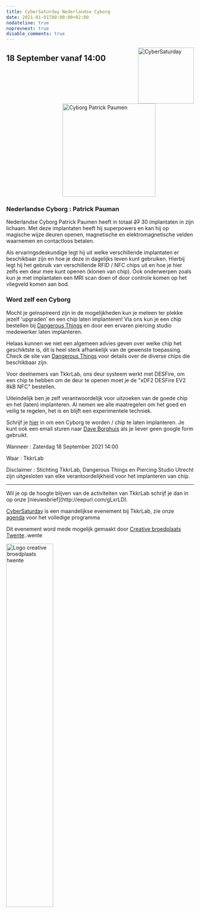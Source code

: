 ```yaml
---
title: CyberSaturday Nederlandse Cyborg
date: 2021-01-01T00:00:00+02:00
nodateline: true
noprevnext: true
disable_comments: true
---
```


<img alt="CyberSaturday" src="/images/cyber_saturday.png" width="150px" height="150px" style="float: right;">


## 18 September vanaf 14:00  ##

<img alt="Cyborg Patrick Paumen" src="/cybersaturdays/patrick_paumen_cyborg.jpg" width="250px" style="margin: 0px 30%;">

### Nederlandse Cyborg : Patrick Pauman

Nederlandse Cyborg Patrick Paumen heeft in totaal <strike>27</strike> 30 implantaten in zijn lichaam. Met deze implantaten heeft hij superpowers en kan hij op magische wijze deuren openen, magnetische en elektromagnetische velden waarnemen en contactloos betalen.

Als ervaringsdeskundige legt hij uit welke verschillende implantaten er beschikbaar zijn en hoe je deze in dagelijks leven kunt gebruiken. Hierbij legt hij het gebruik van verschillende RFID / NFC chips uit en hoe je hier zelfs een deur mee kunt openen (klonen van chip). Ook onderwerpen zoals kun je met implantaten een MRI scan doen of door controle komen op het vliegveld komen aan bod.

### Word zelf een Cyborg
Mocht je geïnspireerd zijn in de mogelijkheden kun je meteen ter plekke jezelf ‘upgraden’ en een chip laten implanteren! Via ons kun je een chip bestellen bij [Dangerous Things](https://forms.gle/eb9mrSBZizfme6Fz6) en door een ervaren piercing studio medewerker laten implanteren. 

Helaas kunnen we niet een algemeen advies geven over welke chip het geschiktste is, dit is heel sterk afhankelijk van de gewenste  toepassing. Check de site van [Dangerous Things](https://dangerousthings.com/) voor details over de diverse chips die beschikbaar zijn.

Voor deelnemers van TkkrLab, ons deur systeem werkt met DESFire, om een chip te hebben om de deur te openen moet je de "xDF2 DESFire EV2 8kB NFC" bestellen.

Uiteindelijk ben je zelf verantwoordelijk voor uitzoeken van de goede chip en het (laten) implanteren. Al nemen we alle maatregelen om het goed en veilig te regelen, het is en blijft een experimentele techniek. 

Schrijf je [hier](https://forms.gle/eb9mrSBZizfme6Fz6) in om een Cyborg te worden / chip te laten implanteren. Je kunt ook een email sturen naar [Dave Borghuis](mailto:dave@tkkrlab.nl) als je liever geen google form gebruikt.

Wanneer : Zaterdag 18 September 2021 14:00

Waar : TkkrLab

Disclaimer : Stichting TkkrLab, Dangerous Things en Piercing Studio Utrecht zijn uitgesloten van elke verantoordelijkheid voor het implanteren van chip.


<hr>
Wil je op de hoogte blijven van de activiteiten van TkkrLab schrijf je dan in op onze [nieuwsbrief](http://eepurl.com/gLxrLD).


[CyberSaturday](/cybersaturdays/cybersaturday/) is een maandelijkse evenement bij TkkrLab, zie onze [agenda](/agenda/) voor het volledige programma

Dit evenement word mede mogelijk gemaakt door [Creative broedplaats Twente](http://www.creatievebroedplaatsentwente.nl/)..wente

<img width=50% src="/images/Logo-Creatieve-Broedplaatsen-Twente.jpg"  alt="Logo creative broedplaats twente">